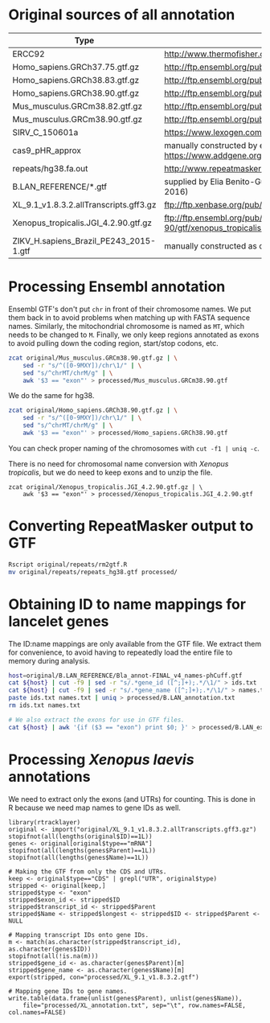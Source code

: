 # Original sources of all annotation

__Type__ | __Source__
--- | ---
ERCC92  |   http://www.thermofisher.com/order/catalog/product/4456739
Homo_sapiens.GRCh37.75.gtf.gz	|	http://ftp.ensembl.org/pub/release-75/gtf/homo_sapiens/
Homo_sapiens.GRCh38.83.gtf.gz	|	http://ftp.ensembl.org/pub/release-83/gtf/homo_sapiens/
Homo_sapiens.GRCh38.90.gtf.gz  	|	http://ftp.ensembl.org/pub/release-90/gtf/homo_sapiens/
Mus_musculus.GRCm38.82.gtf.gz	|	http://ftp.ensembl.org/pub/release-82/gtf/mus_musculus/
Mus_musculus.GRCm38.90.gtf.gz	|	http://ftp.ensembl.org/pub/release-90/gtf/mus_musculus/
SIRV_C_150601a  |	https://www.lexogen.com/sirvs/
cas9_pHR_approx |   manually constructed by examining Cas9-coding domain in https://www.addgene.org/46911/
repeats/hg38.fa.out |	http://www.repeatmasker.org/species/hg.html
B.LAN_REFERENCE/*.gtf	|	supplied by Elia Benito-Gutierrez, via the EBI servers (Dec 16, 2016)
XL_9.1_v1.8.3.2.allTranscripts.gff3.gz  |   ftp://ftp.xenbase.org/pub/Genomics/JGI/Xenla9.1/1.8.3.2/
Xenopus_tropicalis.JGI_4.2.90.gtf.gz    |   ftp://ftp.ensembl.org/pub/release-90/gtf/xenopus_tropicalis/Xenopus_tropicalis.JGI_4.2.90.gtf.gz
ZIKV_H.sapiens_Brazil_PE243_2015-1.gtf  |   manually constructed as containing the entire Zika genome

# Processing Ensembl annotation

Ensembl GTF's don't put `chr` in front of their chromosome names.
We put them back in to avoid problems when matching up with FASTA sequence names.
Similarly, the mitochondrial chromosome is named as `MT`, which needs to be changed to `M`.
Finally, we only keep regions annotated as exons to avoid pulling down the coding region, start/stop codons, etc.

```sh
zcat original/Mus_musculus.GRCm38.90.gtf.gz | \
    sed -r "s/^([0-9MXY])/chr\1/" | \
    sed "s/^chrMT/chrM/g" | \
    awk '$3 == "exon"' > processed/Mus_musculus.GRCm38.90.gtf
```

We do the same for hg38.

```sh
zcat original/Homo_sapiens.GRCh38.90.gtf.gz | \
    sed -r "s/^([0-9MXY])/chr\1/" | \
    sed "s/^chrMT/chrM/g" | \
    awk '$3 == "exon"' > processed/Homo_sapiens.GRCh38.90.gtf
```

You can check proper naming of the chromosomes with `cut -f1 | uniq -c`.

There is no need for chromosomal name conversion with _Xenopus tropicalis_, but we do need to keep exons and to unzip the file.

```{r}
zcat original/Xenopus_tropicalis.JGI_4.2.90.gtf.gz | \
    awk '$3 == "exon"' > processed/Xenopus_tropicalis.JGI_4.2.90.gtf
```

# Converting RepeatMasker output to GTF

```sh
Rscript original/repeats/rm2gtf.R
mv original/repeats/repeats_hg38.gtf processed/
```

# Obtaining ID to name mappings for lancelet genes

The ID:name mappings are only available from the GTF file.
We extract them for convenience, to avoid having to repeatedly load the entire file to memory during analysis.

```sh
host=original/B.LAN_REFERENCE/Bla_annot-FINAL_v4_names-phCuff.gtf 
cat ${host} | cut -f9 | sed -r "s/.*gene_id ([^;]+);.*/\1/" > ids.txt
cat ${host} | cut -f9 | sed -r "s/.*gene_name ([^;]+);.*/\1/" > names.txt
paste ids.txt names.txt | uniq > processed/B.LAN_annotation.txt
rm ids.txt names.txt

# We also extract the exons for use in GTF files.
cat ${host} | awk '{if ($3 == "exon") print $0; }' > processed/B.LAN_exons.gtf
```

# Processing _Xenopus laevis_ annotations

We need to extract only the exons (and UTRs) for counting.
This is done in R because we need map names to gene IDs as well.

```{r}
library(rtracklayer)
original <- import("original/XL_9.1_v1.8.3.2.allTranscripts.gff3.gz")
stopifnot(all(lengths(original$ID)==1L))
genes <- original[original$type=="mRNA"]
stopifnot(all(lengths(genes$Parent)==1L))
stopifnot(all(lengths(genes$Name)==1L))

# Making the GTF from only the CDS and UTRs.
keep <- original$type=="CDS" | grepl("UTR", original$type)
stripped <- original[keep,]
stripped$type <- "exon"
stripped$exon_id <- stripped$ID
stripped$transcript_id <- stripped$Parent
stripped$Name <- stripped$longest <- stripped$ID <- stripped$Parent <- NULL

# Mapping transcript IDs onto gene IDs.
m <- match(as.character(stripped$transcript_id), as.character(genes$ID))
stopifnot(all(!is.na(m)))
stripped$gene_id <- as.character(genes$Parent)[m]
stripped$gene_name <- as.character(genes$Name)[m]
export(stripped, con="processed/XL_9.1_v1.8.3.2.gtf")

# Mapping gene IDs to gene names.
write.table(data.frame(unlist(genes$Parent), unlist(genes$Name)),
    file="processed/XL_annotation.txt", sep="\t", row.names=FALSE, col.names=FALSE)
```
